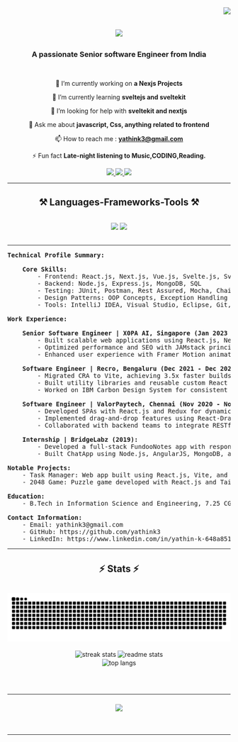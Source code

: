 <img align="right" src="https://visitor-badge.laobi.icu/badge?page_id=salesp07.salesp07" />

<h1 align="center">
    <img src="https://readme-typing-svg.herokuapp.com/?font=Righteous&size=35&center=true&vCenter=true&width=500&height=70&duration=4000&lines=Hi+There!+👋;+I'm+Yathin!;" />
</h1>

<h3 align="center">A passionate Senior software Engineer from India</h3>

<br/>

<div align="center">
 
 🔭 I’m currently working on **a Nexjs Projects**
 
 🌱 I’m currently learning **sveltejs and sveltekit**

 🤝 I’m looking for help with **sveltekit  and nextjs**

 💬 Ask me about **javascript, Css, anything related to frontend**

 📫 How to reach me : **yathink3@gmail.com**

 ⚡ Fun fact **Late-night listening to Music,CODING,Reading.**
 
 </div>
 
<div align="center"> 
  <a href="mailto:yathink3@gmail.com">
    <img src="https://img.shields.io/badge/Gmail-333333?style=for-the-badge&logo=gmail&logoColor=red" />
  </a>
  <a href="https://www.linkedin.com/in/yathin-k-648a85149" target="_blank">
    <img src="https://img.shields.io/badge/LinkedIn-0077B5?style=for-the-badge&logo=linkedin&logoColor=white" target="_blank" />
  </a>
  <a href="https://portfone.vercel.app/" target="_blank">
     <img src="https://img.shields.io/badge/Portfolio-FF5722?style=for-the-badge&logo=todoist&logoColor=white" target="_blank" /> <!-- sqlite, safari, google-chrome are other good icon options -->
  </a>
</div>

 <hr/>
 
<h2 align="center">⚒️ Languages-Frameworks-Tools ⚒️</h2>
<br/>
<div align="center">
    <img src="https://skillicons.dev/icons?i=react,bootstrap,mui,html,css,vscode,github,figma,tailwind,git,r" />
    <img src="https://skillicons.dev/icons?i=nodejs,python,javascript,typescript,express,firebase,mongodb,java,nextjs,mysql" /><br>
</div>

<br/>
<hr/>

<pre><b>Technical Profile Summary:</b>
    
    <b>Core Skills:</b>
        - Frontend: React.js, Next.js, Vue.js, Svelte.js, SvelteKit
        - Backend: Node.js, Express.js, MongoDB, SQL
        - Testing: JUnit, Postman, Rest Assured, Mocha, Chai
        - Design Patterns: OOP Concepts, Exception Handling
        - Tools: IntelliJ IDEA, Visual Studio, Eclipse, Git, Postman

<b>Work Experience:</b>

    <b>Senior Software Engineer | X0PA AI, Singapore (Jan 2023 - Present):</b>
        - Built scalable web applications using React.js, Next.js, and Ant Design.
        - Optimized performance and SEO with JAMstack principles and Astro.js.
        - Enhanced user experience with Framer Motion animations.

    <b>Software Engineer | Recro, Bengaluru (Dec 2021 - Dec 2022):</b>
        - Migrated CRA to Vite, achieving 3.5x faster builds.
        - Built utility libraries and reusable custom React hooks.
        - Worked on IBM Carbon Design System for consistent UI components.

    <b>Software Engineer | ValorPaytech, Chennai (Nov 2020 - Nov 2021):</b>
        - Developed SPAs with React.js and Redux for dynamic functionality.
        - Implemented drag-and-drop features using React-Draggable.
        - Collaborated with backend teams to integrate RESTful APIs.

    <b>Internship | BridgeLabz (2019):</b>
        - Developed a full-stack FundooNotes app with responsive design.
        - Built ChatApp using Node.js, AngularJS, MongoDB, and Socket.IO.

<b>Notable Projects:</b>
    - Task Manager: Web app built using React.js, Vite, and TailwindCSS for task organization.
    - 2048 Game: Puzzle game developed with React.js and TailwindCSS. 

<b>Education:</b>
    - B.Tech in Information Science and Engineering, 7.25 CGPA (2015-2019)

<b>Contact Information:</b>
    - Email: yathink3@gmail.com
    - GitHub: https://github.com/yathink3
    - LinkedIn: https://www.linkedin.com/in/yathin-k-648a85149/
</pre>

<hr/>
<h2 align="center">⚡ Stats ⚡</h2>
<br>
<div align="center">
<img  src="https://raw.githubusercontent.com/taqui-786/taqui-786/output/github-contribution-grid-snake.svg" alt="contribution graph" />
</div>
<br>
<div align=center>
  <img width=390 src="https://github-readme-streak-stats-salesp07.vercel.app/?user=yathink3&count_private=true&theme=react&border_radius=10" alt="streak stats"/>
  <img width=390 src="https://github-readme-stats-salesp07.vercel.app/api?username=yathink3&count_private=true&show_icons=true&theme=react&rank_icon=github&border_radius=10" alt="readme stats" />
  <br/>
  <img width=325 align="center" src="https://github-readme-stats-salesp07.vercel.app/api/top-langs/?username=yathink3&hide=HTML&langs_count=8&layout=compact&theme=react&border_radius=10&size_weight=0.5&count_weight=0.5&exclude_repo=github-readme-stats" alt="top langs" />
</div>

<br/><br/>
<hr/>

<h3 align="center">
    <img src="https://readme-typing-svg.herokuapp.com/?font=Righteous&size=25&center=true&vCenter=true&width=500&height=70&duration=4000&lines=Thanks+for+visiting!+✌️;+Shoot+me+a+message+on+Linkedin!;I'm+always+down+to+collab+:)">
</h3>

<br/>
<hr/>
